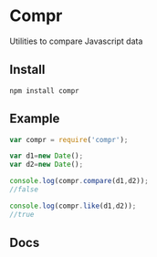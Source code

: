 Compr
=====
Utilities to compare Javascript data

Install
-------
```
npm install compr
```

Example
-------
```javascript
var compr = require('compr');

var d1=new Date();
var d2=new Date();

console.log(compr.compare(d1,d2));
//false

console.log(compr.like(d1,d2));
//true
```

Docs
----


